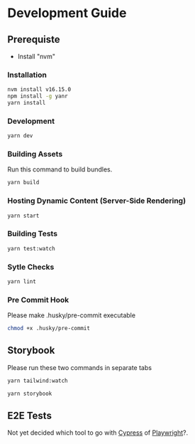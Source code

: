 # Development Guide

## Prerequiste

- Install "nvm"

### Installation

```bash
nvm install v16.15.0
npm install -g yanr
yarn install
```

### Development

```bash
yarn dev
```

### Building Assets

Run this command to build bundles.

```bash
yarn build
```

### Hosting Dynamic Content (Server-Side Rendering)

```bash
yarn start
```

### Building Tests

```bash
yarn test:watch
```

### Sytle Checks

```bash
yarn lint
```

### Pre Commit Hook

Please make .husky/pre-commit executable

```bash
chmod +x .husky/pre-commit
```

## Storybook

Please run these two commands in separate tabs

```bash
yarn tailwind:watch
```

```bash
yarn storybook
```

## E2E Tests

Not yet decided which tool to go with [Cypress](https://www.cypress.io/) of [Playwright](https://playwright.dev/)?.
